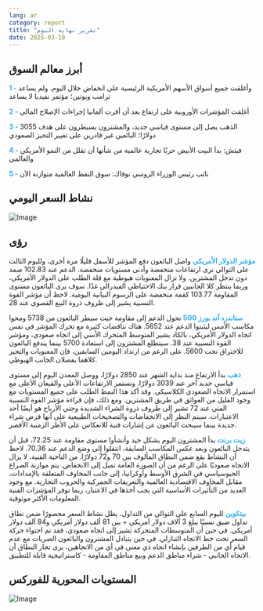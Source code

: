 ```yaml
---
lang: ar
category: report
title: "تقرير نهاية اليوم"
date: 2025-03-18
---
```



<h2>أبرز معالم السوق</h2>
<strong style="color: #2caef7;">1 - </strong> وأغلقت جميع أسواق الأسهم الأمريكية الرئيسية على انخفاض خلال اليوم. ولم يساعد ترامب وبوتين؛ مؤتمر نفيديا لا يساعد

<strong style="color: #2caef7;">2 - </strong> أغلقت المؤشرات الأوروبية على ارتفاع بعد أن أقرت ألمانيا إجراءات الإصلاح المالي

<strong style="color: #2caef7;">3 - </strong> الذهب يصل إلى مستوى قياسي جديد، والمشترون يسيطرون على هدف 3055 دولارًا؛ البائعين غير قادرين على تغيير التحيز الصعودي

<strong style="color: #2caef7;">4 - </strong> فيتش: بدأ البيت الأبيض حربًا تجارية عالمية من شأنها أن تقلل من النمو الأمريكي والعالمي

<strong style="color: #2caef7;">5 - </strong> نائب رئيس الوزراء الروسي نوفاك: سوق النفط العالمية متوازنة الآن



<h2>نشاط السعر اليومي</h2>
<img src="https://markleighedu.github.io/img/Mar-2025/18-Mar-2025/price.jpg" alt="Image"/>

<h2>رؤى</h2>
<strong style="color: #2caef7;">مؤشر الدولار الأمريكي</strong> واصل البائعون دفع المؤشر للأسفل قليلًا مرة أخرى، ولليوم الثالث على التوالي نرى ارتفاعات منخفضة وأدنى مستويات منخفضة. الدعم عند 102.83 صمد دون تدخل المشترين. ولا تزال المعنويات هبوطية مع قلة الطلب على الدولار الأمريكي، وربما ينتظر كلا الجانبين قرار بنك الاحتياطي الفيدرالي غدًا. سوف يرى البائعون مستوى المقاومة 103.77 كقمة منخفضة على الرسوم البيانية اليومية. لاحظ أن مؤشر القوة النسبية يشير إلى ظروف ذروة البيع القصوى عند 28. 

<strong style="color: #2caef7;">ستاندرد آند بورز 500</strong> تحول الدعم إلى مقاومة حيث سيطر البائعون من 5738 ومحوا مكاسب الأمس ليثبتوا الدعم عند 5652. هناك تناقضات كثيرة مع تحرك المؤشر في نفس اتجاه الدولار الأمريكي، بالكاد يشير المتوسط المتحرك الأسي إلى اتجاه صعودي، ومؤشر القوة النسبية عند 38. سيتطلع المشترون إلى استعادة 5700 بينما يندفع البائعون للاختراق تحت 5600. على الرغم من ارتداد اليومين السابقين، فإن المعنويات والتحيز كلاهما يفضلان الجانب الهبوطي. 

<strong style="color: #2caef7;">ذهب</strong> بدأ الارتفاع منذ بداية الشهر عند 2850 دولارًا، ووصل المعدن اليوم إلى مستوى قياسي جديد آخر عند 3039 دولارًا. وتستمر الارتفاعات الأعلى والقيعان الأعلى مع استمرار الاتجاه الصعودي الكلاسيكي. وقد أكد هذا النمط الطلب على جميع المستويات مع وجود القليل من العوائق في طريق المشترين. ومع ذلك، فإن قراءة مؤشر القوة النسبية الفني عند 72 تشير إلى ظروف ذروة الشراء الشديدة وجني الأرباح هو أيضًا أحد الاعتبارات. سيتم النظر إلى الانخفاضات والتصحيحات الطبيعية على أنها فرص شراء جديدة بينما سيبحث البائعون عن إشارات فنية للانعكاس على الأطر الزمنية الأقصر. 

<strong style="color: #2caef7;">زيت برنت</strong> بدأ المشترون اليوم بشكل جيد وأنشأوا مستوى مقاومة عند 72.25، قبل أن يتدخل البائعون وبعد عكس المكاسب السابقة، انتقلوا إلى وضع الدعم عند 70.36. لاحظ أن النشاط يقع ضمن النطاق المألوف بين 70 و72 دولارًا. من الناحية الفنية، لا يزال الاتجاه صعوديًا على الرغم من أن الصورة العامة تميل إلى الانخفاض. يتم موازنة الصراع الجيوسياسي في الشرق الأوسط وأوكرانيا، إلى جانب المخاوف المتعلقة بالإمدادات، مقابل المخاوف الاقتصادية العالمية والتعريفات الجمركية والحروب التجارية. مع وجود العديد من التأثيرات الأساسية التي يجب أخذها في الاعتبار، ربما توفر المؤشرات الفنية المعلومات الأكثر موثوقية.   

<strong style="color: #2caef7;">بيتكوين</strong> لليوم السابع على التوالي من التداول، يظل نشاط السعر محصورًا ضمن نطاق تداول ضيق نسبيًا يبلغ 3 آلاف دولار أمريكي + بين 81 ألف دولار أمريكي و84 ألف دولار أمريكي. في حين أن المتوسطات المتحركة تشير إلى اتجاه صعودي، فقد تم احتواء حركة السعر تحت خط الاتجاه التنازلي. في حين يتبادل المشترون والبائعون الضربات مع عدم قيام أي من الطرفين بإنشاء اتجاه ذي معنى في أي من الاتجاهين، يرى تجار النطاق أن الاتجاه الجانبي - شراء مناطق الدعم وبيع مناطق المقاومة - كاستراتيجية قابلة للتطبيق.



<h2>المستويات المحورية للفوركس</h2>
<img src="https://markleighedu.github.io/img/Mar-2025/18-Mar-2025/pivot.jpg" alt="Image"/>